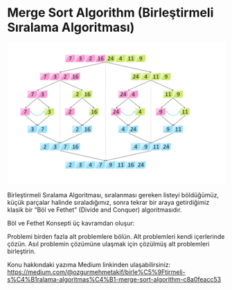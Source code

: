 
# Merge Sort Algorithm (Birleştirmeli Sıralama Algoritması)





![Merge Sort](merge_sort.png)

  Birleştirmeli Sıralama Algoritması, sıralanması gereken listeyi böldüğümüz, küçük parçalar halinde sıraladığımız, sonra tekrar bir araya getirdiğimiz klasik bir “Böl ve Fethet” (Divide and Conquer) algoritmasıdır.

Böl ve Fethet Konsepti üç kavramdan oluşur:

Problemi birden fazla alt problemlere bölün.
Alt problemleri kendi içerlerinde çözün.
Asıl problemin çözümüne ulaşmak için çözülmüş alt problemleri birleştirin.

Konu hakkındaki yazıma Medium linkinden ulaşabilirsiniz: https://medium.com/@ozgurmehmetakif/birle%C5%9Ftirmeli-s%C4%B1ralama-algoritmas%C4%B1-merge-sort-algorithm-c8a0feacc53
  